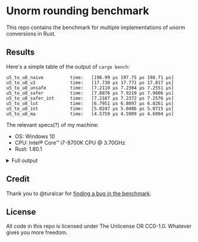# Unorm rounding benchmark

This repo contains the benchmark for multiple implementations of unorm conversions in Rust.

## Results

Here's a simple table of the output of `cargo bench`:

```
u5_to_u8_naive          time:   [196.99 µs 197.75 µs 198.71 µs]
u5_to_u8_v2             time:   [17.730 µs 17.771 µs 17.817 µs]
u5_to_u8_unsafe         time:   [7.2110 µs 7.2304 µs 7.2551 µs]
u5_to_u8_safer          time:   [7.8876 µs 7.9219 µs 7.9606 µs]
u5_to_u8_safer_int      time:   [7.2187 µs 7.2372 µs 7.2576 µs]
u5_to_u8_lut            time:   [6.7951 µs 6.8097 µs 6.8261 µs]
u5_to_u8_int            time:   [5.0247 µs 5.0486 µs 5.0715 µs]
u5_to_u8_ma             time:   [4.5759 µs 4.5909 µs 4.6094 µs]
```

The relevant specs(?) of my machine:

- OS: Windows 10
- CPU: Intel® Core™ i7-8700K CPU @ 3.70GHz
- Rust: 1.80.1

<details>
<summary>Full output</summary>

```
PS C:\Users\micha\Git\rounding-rs> cargo bench
   Compiling rounding-rs v0.1.0 (C:\Users\micha\Git\rounding-rs)
    Finished `bench` profile [optimized] target(s) in 6.06s
     Running unittests src\lib.rs (target\release\deps\rounding_rs-d1fe9a8a0a27ed37.exe)

running 1 test
test tests::test_correctness ... ignored

test result: ok. 0 passed; 0 failed; 1 ignored; 0 measured; 0 filtered out; finished in 0.00s

     Running benches\bench.rs (target\release\deps\bench-ed5b5a701c237ad3.exe)
Gnuplot not found, using plotters backend
u5_to_u8_naive          time:   [196.99 µs 197.75 µs 198.71 µs]
                        change: [-5.0101% -3.7511% -2.5985%] (p = 0.00 < 0.05)
                        Performance has improved.

u5_to_u8_v2             time:   [17.730 µs 17.771 µs 17.817 µs]
                        change: [+0.5979% +1.2739% +1.9495%] (p = 0.00 < 0.05)
                        Change within noise threshold.
Found 12 outliers among 100 measurements (12.00%)
  8 (8.00%) high mild
  4 (4.00%) high severe

u5_to_u8_unsafe         time:   [7.2110 µs 7.2304 µs 7.2551 µs]
                        change: [-1.1789% -0.2864% +0.5970%] (p = 0.53 > 0.05)
                        No change in performance detected.
Found 13 outliers among 100 measurements (13.00%)
  4 (4.00%) high mild
  9 (9.00%) high severe

u5_to_u8_safer          time:   [7.8876 µs 7.9219 µs 7.9606 µs]
                        change: [+0.9381% +1.9293% +2.9120%] (p = 0.00 < 0.05)
                        Change within noise threshold.
Found 2 outliers among 100 measurements (2.00%)
  1 (1.00%) high mild
  1 (1.00%) high severe

u5_to_u8_safer_int      time:   [7.2187 µs 7.2372 µs 7.2576 µs]
                        change: [-0.8096% +0.0358% +0.8161%] (p = 0.93 > 0.05)
                        No change in performance detected.
Found 12 outliers among 100 measurements (12.00%)
  5 (5.00%) high mild
  7 (7.00%) high severe

u5_to_u8_lut            time:   [6.7951 µs 6.8097 µs 6.8261 µs]
                        change: [-0.5757% +0.1641% +0.8236%] (p = 0.66 > 0.05)
                        No change in performance detected.
Found 12 outliers among 100 measurements (12.00%)
  2 (2.00%) low mild
  3 (3.00%) high mild
  7 (7.00%) high severe

u5_to_u8_int            time:   [5.0247 µs 5.0486 µs 5.0715 µs]
                        change: [-1.4602% -0.6664% +0.0793%] (p = 0.10 > 0.05)
                        No change in performance detected.
Found 5 outliers among 100 measurements (5.00%)
  4 (4.00%) high mild
  1 (1.00%) high severe

u5_to_u8_ma             time:   [4.5759 µs 4.5909 µs 4.6094 µs]
                        change: [-0.8729% -0.0356% +0.8203%] (p = 0.94 > 0.05)
                        No change in performance detected.
Found 14 outliers among 100 measurements (14.00%)
  6 (6.00%) high mild
  8 (8.00%) high severe

```

</details>

## Credit

Thank you to @turalcar for [finding a bug in the benchmark](https://github.com/RunDevelopment/rounding-bench-rs/issues/1).

## License

All code in this repo is licensed under The Unlicense OR CC0-1.0. Whatever gives you more freedom.
